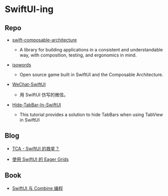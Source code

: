 # SwiftUI-ing

## Repo

- [swift-composable-architecture](https://github.com/pointfreeco/swift-composable-architecture)
  - A library for building applications in a consistent and understandable way, with composition, testing, and ergonomics in mind.

- [isowords](https://github.com/pointfreeco/isowords)
  - Open source game built in SwiftUI and the Composable Architecture.

- [WeChat-SwiftUI](https://github.com/Lebron1992/WeChat-SwiftUI)
  - 用 SwiftUI 仿写的微信。
  
- [Hide-TabBar-In-SwiftUI](https://github.com/TreatTrick/Hide-TabBar-In-SwiftUI)
  - This tutorial provides a solution to hide TabBars when using TabView in SwiftUI
  
  
## Blog

- [TCA - SwiftUI 的救星？](https://onevcat.com/2021/12/tca-1/)

- [使用 SwiftUI 的 Eager Grids](https://mp.weixin.qq.com/s/Ew8SBz-81NQ-dJFONmadVA)

## Book

- [SwiftUI 与 Combine 编程](https://github.com/VoidTechnology/SwiftUI-ing/releases/download/0.0.1/objccn-swift-ui.zip)
